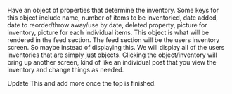Have an object of properties that determine the inventory. Some keys for this object include name, number of items to be inventoried, date added, date to reorder/throw away/use by date, deleted property, picture for inventory, picture for each individual items. This object is what will be rendered in the feed section. The feed section will be the users inventory screen. So maybe instead of displaying this. We will display all of the users inventories that are simply just objects. Clicking the object/inventory will bring up another screen, kind of like an individual post that you view the inventory and change things as needed. 

Update This and add more once the top is finished.